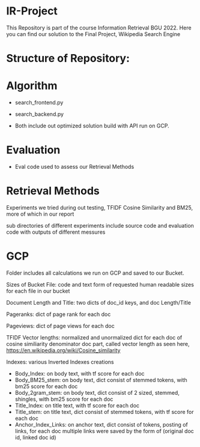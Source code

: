 # IR-Project
This Repository is part of the course Information Retrieval BGU 2022. Here you can find our solution to the Final Project, Wikipedia Search Engine

# Structure of Repository:

# Algorithm
 - search_frontend.py

 - search_backend.py

 - Both include out optimized solution build with API run on GCP.

# Evaluation
- Eval code used to assess our Retrieval Methods

# Retrieval Methods
Experiments we tried during out testing, TFIDF Cosine Similarity and BM25, more of which in our report

sub directories of different experiments include source code and evaluation code with outputs of different messures

# GCP
Folder includes all calculations we run on GCP and saved to our Bucket.

Sizes of Bucket File: code and text form of requested human readable sizes for each file in our bucket

Document Length and Title: two dicts of doc_id keys, and doc Length/Title

Pageranks: dict of page rank for each doc

Pageviews: dict of page views for each doc

TFIDF Vector lengths: normalized and unormalized dict for each doc of cosine similiarity denominator doc part, called vector length as seen here, https://en.wikipedia.org/wiki/Cosine_similarity

Indexes: various Inverted Indexes creations
- Body_Index: on body text, with tf score for each doc
- Body_BM25_stem: on body text, dict consist of stemmed tokens, with bm25 score for each doc
- Body_2gram_stem: on body text, dict consist of 2 sized, stemmed, shingles, with bm25 score for each doc
- Title_Index: on title text, with tf score for each doc
- Title_stem: on title text, dict consist of stemmed tokens, with tf score for each doc
- Anchor_Index_Links: on anchor text, dict consist of tokens, posting of links, for each doc multiple links were saved by the form of (original doc id, linked doc id)

